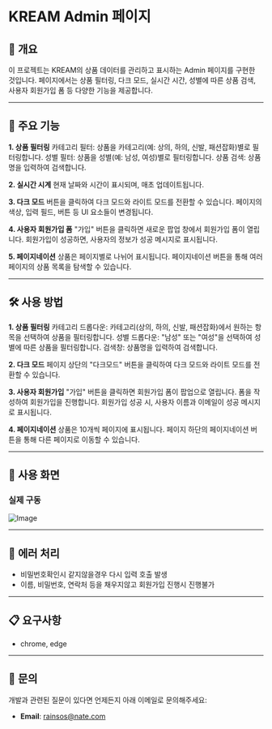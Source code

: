 # KREAM Admin 페이지

## 📜 개요
이 프로젝트는 KREAM의 상품 데이터를 관리하고 표시하는 Admin 페이지를 구현한 것입니다. 페이지에서는 상품 필터링, 다크 모드, 실시간 시간, 성별에 따른 상품 검색, 사용자 회원가입 폼 등 다양한 기능을 제공합니다.

---

## 📂 주요 기능

**1. 상품 필터링**
카테고리 필터: 상품을 카테고리(예: 상의, 하의, 신발, 패션잡화)별로 필터링합니다.
성별 필터: 상품을 성별(예: 남성, 여성)별로 필터링합니다.
상품 검색: 상품명을 입력하여 검색합니다.

**2. 실시간 시계**
현재 날짜와 시간이 표시되며, 매초 업데이트됩니다.

**3. 다크 모드**
버튼을 클릭하여 다크 모드와 라이트 모드를 전환할 수 있습니다. 페이지의 색상, 입력 필드, 버튼 등 UI 요소들이 변경됩니다.

**4. 사용자 회원가입 폼**
"가입" 버튼을 클릭하면 새로운 팝업 창에서 회원가입 폼이 열립니다.
회원가입이 성공하면, 사용자의 정보가 성공 메시지로 표시됩니다.

**5. 페이지네이션**
상품은 페이지별로 나뉘어 표시됩니다. 페이지네이션 버튼을 통해 여러 페이지의 상품 목록을 탐색할 수 있습니다.

---

## 🛠️ 사용 방법

**1. 상품 필터링**
카테고리 드롭다운: 카테고리(상의, 하의, 신발, 패션잡화)에서 원하는 항목을 선택하여 상품을 필터링합니다.
성별 드롭다운: "남성" 또는 "여성"을 선택하여 성별에 따른 상품을 필터링합니다.
검색창: 상품명을 입력하여 검색합니다.

**2. 다크 모드**
페이지 상단의 "다크모드" 버튼을 클릭하여 다크 모드와 라이트 모드를 전환할 수 있습니다.

**3. 사용자 회원가입**
"가입" 버튼을 클릭하면 회원가입 폼이 팝업으로 열립니다. 폼을 작성하여 회원가입을 진행합니다.
회원가입 성공 시, 사용자 이름과 이메일이 성공 메시지로 표시됩니다.

**4. 페이지네이션**
상품은 10개씩 페이지에 표시됩니다. 페이지 하단의 페이지네이션 버튼을 통해 다른 페이지로 이동할 수 있습니다.

---

## 🧩 사용 화면

### 실제 구동
![Image](https://github.com/user-attachments/assets/687621da-573c-478f-9986-49257ce86fe8)

---

## 🐛 에러 처리
- 비밀번호확인시 같지않을경우 다시 입력 호출 발생
- 이름, 비밀번호, 연락처 등을 채우지않고 회원가입 진행시 진행불가

---

## 📋 요구사항
- chrome, edge

---

## 📧 문의
개발과 관련된 질문이 있다면 언제든지 아래 이메일로 문의해주세요:
- **Email**: rainsos@nate.com

